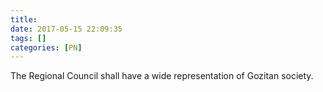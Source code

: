 ```yaml
---
title:
date: 2017-05-15 22:09:35
tags: []
categories: [PN]
---
```


The Regional Council shall have a wide representation of Gozitan society.